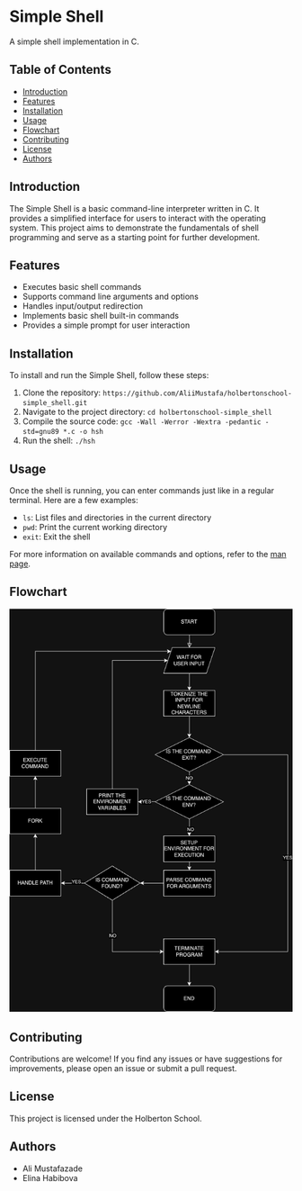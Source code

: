 # Simple Shell

A simple shell implementation in C.

## Table of Contents

- [Introduction](#introduction)
- [Features](#features)
- [Installation](#installation)
- [Usage](#usage)
- [Flowchart](#flowchart)
- [Contributing](#contributing)
- [License](#license)
- [Authors](#authors)

## Introduction

The Simple Shell is a basic command-line interpreter written in C. It provides a simplified interface for users to interact with the operating system. This project aims to demonstrate the fundamentals of shell programming and serve as a starting point for further development.

## Features

- Executes basic shell commands
- Supports command line arguments and options
- Handles input/output redirection
- Implements basic shell built-in commands
- Provides a simple prompt for user interaction

## Installation

To install and run the Simple Shell, follow these steps:

1. Clone the repository: `https://github.com/AliiMustafa/holbertonschool-simple_shell.git`
2. Navigate to the project directory: `cd holbertonschool-simple_shell`
3. Compile the source code: `gcc -Wall -Werror -Wextra -pedantic -std=gnu89 *.c -o hsh`
4. Run the shell: `./hsh`

## Usage

Once the shell is running, you can enter commands just like in a regular terminal. Here are a few examples:

- `ls`: List files and directories in the current directory
- `pwd`: Print the current working directory
- `exit`: Exit the shell

For more information on available commands and options, refer to the [man page](man_1_simple_shell).

## Flowchart

![alt text](https://github.com/kamurano/holbertonschool-simple_shell/blob/main/img/shell.drawio.png)

## Contributing

Contributions are welcome! If you find any issues or have suggestions for improvements, please open an issue or submit a pull request.

## License

This project is licensed under the Holberton School.

## Authors

- Ali Mustafazade
- Elina Habibova
